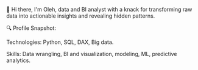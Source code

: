 👋 Hi there, I'm Oleh, data and BI analyst with a knack for transforming raw data into actionable insights and revealing hidden patterns. 

🔍 Profile Snapshot:

Technologies: Python, SQL, DAX, Big data.

Skills: Data wrangling, BI and visualization, modeling, ML, predictive analytics.

<!---
obaliuta/obaliuta is a ✨ special ✨ repository because its `README.md` (this file) appears on your GitHub profile.
You can click the Preview link to take a look at your changes.
--->
